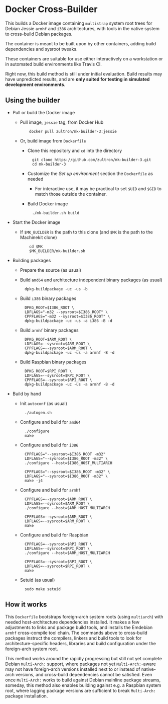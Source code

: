 # Docker Cross-Builder

This builds a Docker image containing `multistrap` system root trees
for Debian Jessie `armhf` and `i386` architectures, with tools in the
native system to cross-build Debian packages.

The container is meant to be built upon by other containers, adding
build dependencies and sysroot tweaks.

These containers are suitable for use either interactively on a
workstation or in automated build environments like Travis CI.

Right now, this build method is still under initial evaluation.  Build
results may have unpredicted results, and are **only suited for
testing in simulated development environments**.

## Using the builder

- Pull or build the Docker image
  - Pull image, `jessie` tag, from Docker Hub

            docker pull zultron/mk-builder-3:jessie

  - Or, build image from `Dockerfile`
	- Clone this repository and `cd` into the directory

            git clone https://github.com/zultron/mk-builder-3.git
			cd mk-builder-3

	- Customize the *Set up environment* section the `Dockerfile` as
	  needed
	  - For interactive use, it may be practical to set `$UID` and
		 `$GID` to match those outside the container.
	- Build Docker image

	        ./mk-builder.sh build

- Start the Docker image
  - If `$MK_BUILDER` is the path to this clone (and `$MK` is the path
    to the Machinekit clone)

            cd $MK
            $MK_BUILDER/mk-builder.sh

- Building packages
  - Prepare the source (as usual)
  - Build `amd64` and architecture independent binary packages (as usual)

          dpkg-buildpackage -uc -us -b

  - Build `i386` binary packages

          DPKG_ROOT=$I386_ROOT \
          LDFLAGS="-m32 --sysroot=$I386_ROOT" \
          CPPFLAGS="-m32 --sysroot=$I386_ROOT" \
          dpkg-buildpackage -uc -us -a i386 -B -d

  - Build `armhf` binary packages

          DPKG_ROOT=$ARM_ROOT \
          LDFLAGS=--sysroot=$ARM_ROOT \
          CPPFLAGS=--sysroot=$ARM_ROOT \
          dpkg-buildpackage -uc -us -a armhf -B -d

  - Build Raspbian binary packages

          DPKG_ROOT=$RPI_ROOT \
          LDFLAGS=--sysroot=$RPI_ROOT \
          CPPFLAGS=--sysroot=$RPI_ROOT \
          dpkg-buildpackage -uc -us -a armhf -B -d

- Build by hand
  - Init `autoconf` (as usual)

          ./autogen.sh

  - Configure and build for `amd64`

          ./configure
          make

  - Configure and build for `i386`

          CPPFLAGS="--sysroot=$I386_ROOT -m32"
          LDFLAGS="--sysroot=$I386_ROOT -m32" \
          ./configure --host=$I386_HOST_MULTIARCH

          CPPFLAGS="--sysroot=$I386_ROOT -m32" \
          LDFLAGS="--sysroot=$I386_ROOT -m32" \
          make -j4

  - Configure and build for `armhf`

          CPPFLAGS=--sysroot=$ARM_ROOT \
          LDFLAGS=--sysroot=$ARM_ROOT \
          ./configure --host=$ARM_HOST_MULTIARCH

          CPPFLAGS=--sysroot=$ARM_ROOT \
          LDFLAGS=--sysroot=$ARM_ROOT \
          make

  - Configure and build for Raspbian

          CPPFLAGS=--sysroot=$RPI_ROOT \
          LDFLAGS=--sysroot=$RPI_ROOT \
          ./configure --host=$ARM_HOST_MULTIARCH

          CPPFLAGS=--sysroot=$RPI_ROOT \
          LDFLAGS=--sysroot=$RPI_ROOT \
          make

  - Setuid (as usual)

          sudo make setuid

## How it works

This `Dockerfile` bootstraps foreign-arch system roots (using
`multiarch`) with needed host-architecture dependencies installed.  It
makes a few adjustments to links and package build tools, and installs
the Emdebian `armhf` cross-compile tool chain.  The commands above to
cross-build packages instruct the compilers, linkers and build tools
to look for architecture-specific headers, libraries and build
configuration under the foreign-arch system root.

This method works around the rapidly progressing but still not yet
complete Debian `Multi-Arch:` support, where packages not yet
`Multi-Arch:`-aware may not have foreign-arch versions installed next
to or instead of native-arch versions, and cross-build dependencies
cannot be satisfied.  Even once `Multi-Arch:` works to build against
Debian mainline package streams, someday, this method also enables
building against e.g. a Raspbian system root, where lagging package
versions are sufficient to break `Multi-Arch:` package installation.
